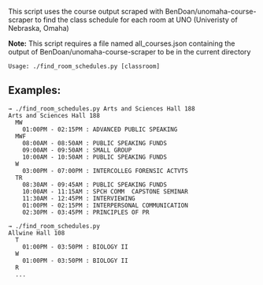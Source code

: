 This script uses the course output scraped with BenDoan/unomaha-course-scraper to
find the class schedule for each room at UNO (Univeristy of Nebraska, Omaha)

**Note:** This script requires a file named all_courses.json containing the output of BenDoan/unomaha-course-scraper to be in the current directory

```
Usage: ./find_room_schedules.py [classroom]
```


## Examples:
```
→ ./find_room_schedules.py Arts and Sciences Hall 188
Arts and Sciences Hall 188
  MW
    01:00PM - 02:15PM : ADVANCED PUBLIC SPEAKING
  MWF
    08:00AM - 08:50AM : PUBLIC SPEAKING FUNDS
    09:00AM - 09:50AM : SMALL GROUP
    10:00AM - 10:50AM : PUBLIC SPEAKING FUNDS
  W
    03:00PM - 07:00PM : INTERCOLLEG FORENSIC ACTVTS
  TR
    08:30AM - 09:45AM : PUBLIC SPEAKING FUNDS
    10:00AM - 11:15AM : SPCH COMM  CAPSTONE SEMINAR
    11:30AM - 12:45PM : INTERVIEWING
    01:00PM - 02:15PM : INTERPERSONAL COMMUNICATION
    02:30PM - 03:45PM : PRINCIPLES OF PR

→ ./find_room_schedules.py
Allwine Hall 108
  T
    01:00PM - 03:50PM : BIOLOGY II
  W
    01:00PM - 03:50PM : BIOLOGY II
  R
  ...
```
